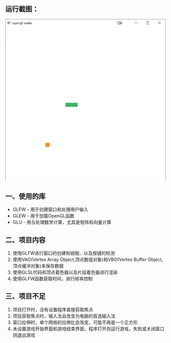 <h2>运行截图：</h2>

<img src="https://github.com/InsideStart/The-Greedy-Snake/blob/main/images/%E8%B4%AA%E5%90%83%E8%9B%87.png" />

## 一、使用的库

- GLFW - 用于创建窗口和处理用户输入
- GLEW - 用于加载OpenGL函数
- GLU - 用与处理数学计算，尤其是矩阵和向量计算

## 二、项目内容

1. 使用GLFW进行窗口的创建和销毁、以及按键的检测
2. 使用VAO(Vertex Array Object,顶点数组对象)和VBO(Vertex Buffer Object,顶点缓冲对象)来保存数据
3. 使用GLSL代码和顶点着色器以及片段着色器进行渲染
4. 使用GLFW函数获取时间，进行帧率控制

## 三、项目不足

1. 项目打开时，没有设置程序直接获取焦点
2. 项目获取焦点时，输入法会改变为电脑的首选输入法
3. 窗口拉伸时，单个网格的拉伸比会改变，可能不再是一个正方形
4. 未设置游戏开始界面和游戏结束界面，程序打开则运行游戏，失败或关闭窗口则退出游戏
